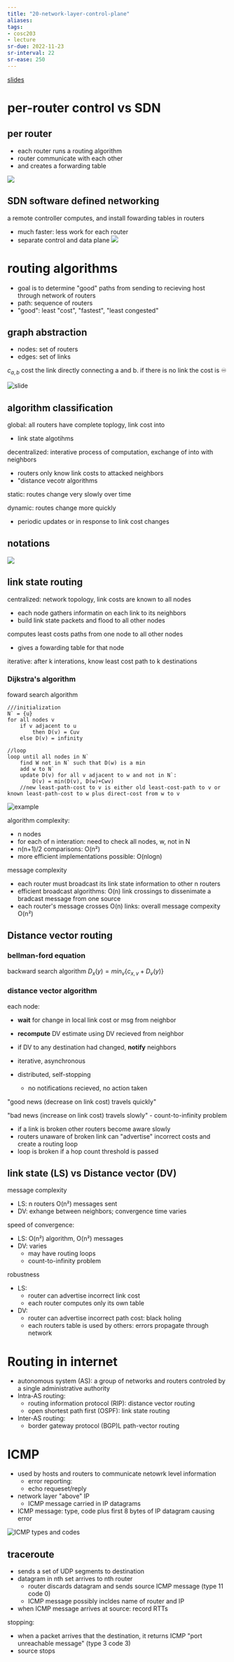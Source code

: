 ```yaml
---
title: "20-network-layer-control-plane"
aliases: 
tags: 
- cosc203
- lecture
sr-due: 2022-11-23
sr-interval: 22
sr-ease: 250
---
```


[slides](https://blackboard.otago.ac.nz/bbcswebdav/pid-2982068-dt-content-rid-19209669_1/courses/COSC203_S2DNI_2022/COSC203_lecture22%281%29.pdf)

# per-router control vs SDN
## per router
- each router runs a routing algorithm
- router communicate with each other
- and creates a forwarding table

![](https://i.imgur.com/c5nfT7X.png)

## SDN software defined networking
a remote controller computes, and install fowarding tables in routers
- much faster: less work for each router
- separate control and data plane
![](https://i.imgur.com/H73GPsc.png)

# routing algorithms
- goal is to determine "good" paths from sending to recieving host through network of routers
- path: sequence of routers
- "good": least "cost", "fastest", "least congested"

## graph abstraction
- nodes: set of routers
- edges: set of links

$c_{a,b}$ cost the link directly connecting a and b. if there is no link the cost is ♾

![slide](https://i.imgur.com/onryMTK.png)

## algorithm classification
global: all routers have complete toplogy, link cost into
- link state algotihms

decentralized: interative process of computation, exchange of into with neighbors
- routers only know link costs to attacked neighbors
- "distance vecotr algorithms

static: routes change very slowly over time

dynamic: routes change more quickly
- periodic updates or in response to link cost changes

## notations
![](https://i.imgur.com/NfrM72Y.png)

## link state routing
centralized: network topology, link costs are known to all nodes
- each node gathers informatin on each link to its neighbors
- build link state packets and flood to all other nodes

computes least costs paths from one node to all other nodes
- gives a fowarding table for that node 

iterative: after k interations, know least cost path to k destinations


### Dijkstra's algorithm
foward search algorithm

```
///initialization
N` = {u}
for all nodes v
	if v adjacent to u
		then D(v) = Cuv
	else D(v) = infinity
	
//loop
loop until all nodes in N`
	find W not in N` such that D(w) is a min
	add w to N`
	update D(v) for all v adjacent to w and not in N`:
		D(v) = min(D(v), D(w)+Cwv)
	//new least-path-cost to v is either old least-cost-path to v or known least-path-cost to w plus direct-cost from w to v

```

![example](https://i.imgur.com/zeR9DAI.png)

algorithm complexity:
- n nodes
- for each of n interation: need to check all nodes, w, not in N
- n(n+1)/2 comparisons: O(n²)
- more efficient implementations possible: O(nlogn)

message complexity
- each router must broadcast its link state information to other n routers
- efficient broadcast algorithms: O(n) link crossings to dissenimate a bradcast message from one source
- each router's message crosses O(n) links: overall message compexity O(n²)

## Distance vector routing
### bellman-ford equation
backward search algorithm
$D_{x}(y) = min_{v} \{c_{x, v} + D_{v}(y)\}$

### distance vector algorithm
each node:
- **wait** for change in local link cost or msg from neighbor
- **recompute** DV estimate using DV recieved from neighbor
- if DV to any destination had changed, **notify** neighbors

- iterative, asynchronous
- distributed, self-stopping
	- no notifications recieved, no action taken

"good news (decrease on link cost) travels quickly"

"bad news (increase on link cost) travels slowly" - count-to-infinity problem
- if a link is broken other routers become aware slowly
- routers unaware of broken link can "advertise" incorrect costs and create a routing loop
- loop is broken if a hop count threshold is passed 

## link state (LS) vs Distance vector (DV)
message complexity
- LS: n routers O(n²) messages sent
- DV: exhange between neighbors; convergence time varies

speed of convergence:
- LS: O(n²) algorithm, O(n²) messages
- DV: varies
	- may have routing loops
	- count-to-infinity problem

robustness
- LS:
	- router can advertise incorrect link cost
	- each router computes only its own table
- DV:
	- router can advertise incorrect path cost: black holing
	- each routers table is used by others: errors propagate through network


# Routing in internet
- autonomous system (AS): a group of networks and routers controled by a single administrative authority
- Intra-AS routing:
	- routing information protocol (RIP): distance vector routing
	- open shortest path first (OSPF): link state routing
- Inter-AS routing:
	- border gateway protocol (BGP)L path-vector routing

# ICMP
- used by hosts and routers to communicate netowrk level information
	- error reporting:
	- echo requeset/reply
- network layer "above" IP
	- ICMP message carried in IP datagrams
- ICMP message: type, code plus first 8 bytes of IP datagram causing error

![ICMP types and codes](https://i.imgur.com/cv0DRXL.png)

## traceroute
- sends a set of UDP segments to destination
- datagram in nth set arrives to nth router
	- router discards datagram and sends source ICMP message (type 11 code 0)
	- ICMP message possibly incldes name of router and IP
- when ICMP message arrives at source: record RTTs

stopping:
- when a packet arrives that the destination, it returns ICMP "port unreachable message" (type 3 code 3)
- source stops